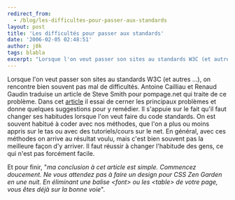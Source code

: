 ```yaml
---
redirect_from:
  - /blog/les-difficultes-pour-passer-aux-standards
layout: post
title: 'Les difficultés pour passer aux standards'
date: '2006-02-05 02:48:51'
author: j0k
tags: blabla
excerpt: "Lorsque l'on veut passer son sites au standards W3C (et autres ...), on rencontre bien souvent pas mal de difficultés. Antoine Cailliau et Renaud Gaudin traduise un article de Steve Smith pour pompage.net qui traite de ce problème.     \nDans cet [article](http://www.pompage.net/article16.html) il essai de cerner les principaux problèmes et donne quelques      …"
---
```


Lorsque l'on veut passer son sites au standards W3C (et autres ...), on rencontre bien souvent pas mal de difficultés. Antoine Cailliau et Renaud Gaudin traduise un article de Steve Smith pour pompage.net qui traite de ce problème.
Dans cet [article](http://www.pompage.net/article16.html) il essai de cerner les principaux problèmes et donne quelques suggestions pour y remédier. Il s'appuie sur le fait qu'il faut changer ses habitudes lorsque l'on veut faire du code standards. On est souvent habitué à coder avec nos méthodes, que l'on a plus ou moins appris sur le tas ou avec des tutoriels/cours sur le net. En général, avec ces méthodes on arrive au résultat voulu, mais c'est bien souvent pas la meilleure façon d'y arriver. Il faut réussir à changer l'habitude des gens, ce qui n'est pas forcément facile.

Et pour finir, &quot;*ma conclusion à cet article est simple. Commencez doucement. Ne vous attendez pas à faire un design pour CSS Zen Garden en une nuit. En éliminant une balise &lt;font&gt; ou les &lt;table&gt; de votre page, vous êtes déjà sur la bonne voie*&quot;.
